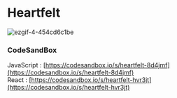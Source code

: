 # Heartfelt

![ezgif-4-454cd6c1be](https://github.com/MontaKr/CSS_Practice/assets/115155803/6dae8503-bc8f-4e54-843e-3521e48bfd79)

### CodeSandBox
JavaScript : [https://codesandbox.io/s/heartfelt-8d4jmf](https://codesandbox.io/s/heartfelt-8d4jmf) \
React : [https://codesandbox.io/s/heartfelt-hvr3jt](https://codesandbox.io/s/heartfelt-hvr3jt)
